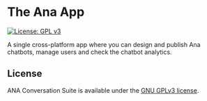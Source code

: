 # The Ana App

[![License: GPL v3](https://img.shields.io/badge/License-GPL%20v3-blue.svg)](http://www.gnu.org/licenses/gpl-3.0)

A single cross-platform app where you can design and publish Ana chatbots, manage users and check the chatbot analytics.

## License

ANA Conversation Suite is available under the [GNU GPLv3 license](https://www.gnu.org/licenses/gpl-3.0.en.html).
